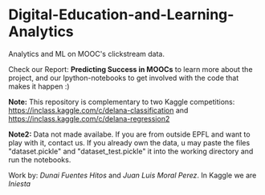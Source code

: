 # Digital-Education-and-Learning-Analytics
Analytics and ML on MOOC's clickstream data.

Check our Report: **Predicting Success in MOOCs** to learn more about the project, and our Ipython-notebooks to get involved with the code that makes it happen :)


**Note:** This repository is complementary to two Kaggle competitions: https://inclass.kaggle.com/c/delana-classification and https://inclass.kaggle.com/c/delana-regression2

**Note2:** Data not made availabe. If you are from outside EPFL and want to play with it, contact us. If you already own the data, u may paste the files "dataset.pickle" and "dataset_test.pickle" it into the working directory and run the notebooks.

Work by: *Dunai Fuentes Hitos* and *Juan Luis Moral Perez*. In Kaggle we are *Iniesta*